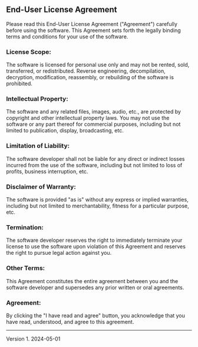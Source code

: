 ## End-User License Agreement

Please read this End-User License Agreement ("Agreement") carefully before using the software. This Agreement sets forth the legally binding terms and conditions for your use of the software.

### License Scope:

The software is licensed for personal use only and may not be rented, sold, transferred, or redistributed.
Reverse engineering, decompilation, decryption, modification, reassembly, or rebuilding of the software is prohibited.

### Intellectual Property:

The software and any related files, images, audio, etc., are protected by copyright and other intellectual property laws.
You may not use the software or any part thereof for commercial purposes, including but not limited to publication, display, broadcasting, etc.

### Limitation of Liability:

The software developer shall not be liable for any direct or indirect losses incurred from the use of the software, including but not limited to loss of profits, business interruption, etc.

### Disclaimer of Warranty:

The software is provided "as is" without any express or implied warranties, including but not limited to merchantability, fitness for a particular purpose, etc.

### Termination:

The software developer reserves the right to immediately terminate your license to use the software upon violation of this Agreement and reserves the right to pursue legal action against you.

### Other Terms:

This Agreement constitutes the entire agreement between you and the software developer and supersedes any prior written or oral agreements.

### Agreement:

By clicking the "I have read and agree" button, you acknowledge that you have read, understood, and agree to this agreement.

----
Version 1. 2024-05-01